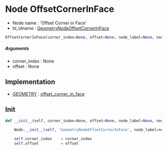 # Node OffsetCornerInFace

- Node name : 'Offset Corner in Face'
- bl_idname : [GeometryNodeOffsetCornerInFace](https://docs.blender.org/api/current/bpy.types.GeometryNodeOffsetCornerInFace.html)


``` python
OffsetCornerInFace(corner_index=None, offset=None, node_label=None, node_color=None, **kwargs)
```
##### Arguments

- corner_index : None
- offset : None

## Implementation

- [GEOMETRY](/docs/GeoNodes/socket_GEOMETRY.md) : [offset_corner_in_face](/docs/GeoNodes/socket_GEOMETRY.md#offset_corner_in_face)

## Init

``` python
def __init__(self, corner_index=None, offset=None, node_label=None, node_color=None, **kwargs):

    Node.__init__(self, 'GeometryNodeOffsetCornerInFace', node_label=node_label, node_color=node_color, **kwargs)

    self.corner_index    = corner_index
    self.offset          = offset
```
